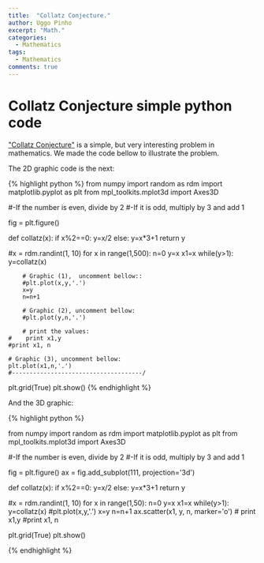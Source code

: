 ```yaml
---
title:  "Collatz Conjecture."
author: Uggo Pinho
excerpt: "Math."
categories:
  - Mathematics
tags:
  - Mathematics
comments: true
---
```


# Collatz Conjecture simple python code

<a href="https://en.wikipedia.org/wiki/Collatz_conjecture"> "Collatz Conjecture"</a> is a simple, but very interesting problem in mathematics. We made the code bellow to illustrate the problem.

The 2D graphic code is the next:

{% highlight python %}
from numpy import random as rdm
import matplotlib.pyplot as plt
from mpl_toolkits.mplot3d import Axes3D

#-If the number is even, divide by 2
#-If it is odd, multiply by 3 and add 1

fig = plt.figure()

def collatz(x):
    if x%2==0:
        y=x/2
    else:
        y=x*3+1
    return y

#x = rdm.randint(1, 10)
for x in range(1,500):
    n=0
    y=x
    x1=x
    while(y>1):
        y=collatz(x)

        # Graphic (1),  uncomment bellow::
        #plt.plot(x,y,'.')
        x=y
        n=n+1

        # Graphic (2), uncomment bellow:
        #plt.plot(y,n,'.')

        # print the values:
    #    print x1,y
    #print x1, n

    # Graphic (3), uncomment bellow:
    plt.plot(x1,n,'.')
    #-------------------------------------/

plt.grid(True)
plt.show()
{% endhighlight %}


And the 3D graphic:

{% highlight python %}

from numpy import random as rdm
import matplotlib.pyplot as plt
from mpl_toolkits.mplot3d import Axes3D

#-If the number is even, divide by 2
#-If it is odd, multiply by 3 and add 1

fig = plt.figure()
ax = fig.add_subplot(111, projection='3d')

def collatz(x):
    if x%2==0:
        y=x/2
    else:
        y=x*3+1
    return y

#x = rdm.randint(1, 10)
for x in range(1,50):
    n=0
    y=x
    x1=x
    while(y>1):
        y=collatz(x)
        #plt.plot(x,y,'.')
        x=y
        n=n+1
        ax.scatter(x1, y, n, marker='o')
    #    print x1,y
    #print x1, n

plt.grid(True)
plt.show()

{% endhighlight %}
